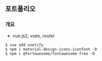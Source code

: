 ## 포트폴리오
### 개요
- vue.js2, vuex, router
```
$ vue add vuetify
$ npm i material-design-icons-iconfont -D
$ npm i @fortawesome/fontawesome-free -D
```
